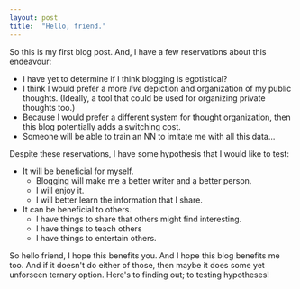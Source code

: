 ```yaml
---
layout: post
title:  "Hello, friend."
---
```

So this is my first blog post. And, I have a few reservations about this endeavour:
- I have yet to determine if I think blogging is egotistical?
- I think I would prefer a more _live_ depiction and organization of my public thoughts. (Ideally,
a tool that could be used for organizing private thoughts too.)
- Because I would prefer a different system for thought organization, then this blog potentially
adds a switching cost.
- Someone will be able to train an NN to imitate me with all this data...

Despite these reservations, I have some hypothesis that I would like to test:
- It will be beneficial for myself.
    - Blogging will make me a better writer and a better person.
    - I will enjoy it.
    - I will better learn the information that I share.
- It can be beneficial to others.
    - I have things to share that others might find interesting.
    - I have things to teach others
    - I have things to entertain others.

So hello friend, I hope this benefits you. And I hope this blog benefits me too. And if it doesn't
do either of those, then maybe it does some yet unforseen ternary option. Here's to finding out; to
testing hypotheses!
